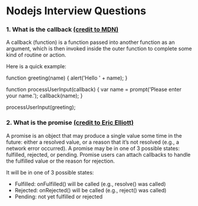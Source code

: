 # Nodejs Interview Questions

### 1. What is the callback [(credit to MDN)](https://developer.mozilla.org/en-US/docs/Glossary/Callback_function)
A callback (function) is a function passed into another function as an argument, which is then invoked inside the outer function to complete some kind of routine or action.

Here is a quick example:

function greeting(name) {
  alert('Hello ' + name);
}

function processUserInput(callback) {
  var name = prompt('Please enter your name.');
  callback(name);
}

processUserInput(greeting);

### 2. What is the promise [(credit to Eric Elliott)](https://medium.com/javascript-scene/master-the-javascript-interview-what-is-a-promise-27fc71e77261)

A promise is an object that may produce a single value some time in the future: either a resolved value, or a reason that it’s not resolved (e.g., a network error occurred). A promise may be in one of 3 possible states: fulfilled, rejected, or pending. Promise users can attach callbacks to handle the fulfilled value or the reason for rejection.

It will be in one of 3 possible states:
- Fulfilled: onFulfilled() will be called (e.g., resolve() was called)
- Rejected: onRejected() will be called (e.g., reject() was called)
- Pending: not yet fulfilled or rejected
